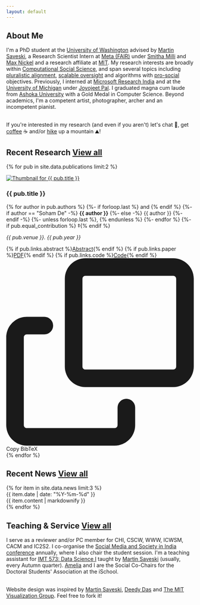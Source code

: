 ```yaml
---
layout: default
---
```


## About Me

I'm a PhD student at the <a href="https://www.washington.edu">University of Washington</a> advised by <a href="https://faculty.washington.edu/msaveski">Martin Saveski</a>, a Research Scientist Intern at <a href="https://ai.meta.com/research/">Meta (FAIR)</a> under <a href="https://smithamilli.com/">Smitha Milli</a> and <a href="https://maxn.io/">Max Nickel</a> and a research affiliate at <a href="https://www.mit.edu/">MIT</a>.  My research interests are broadly within <a href="https://www.science.org/doi/10.1126/science.1167742">Computational Social Science</a>, and span several topics including <a href="https://dl.acm.org/doi/10.5555/3692070.3693952">pluralistic alignment</a>, <a href="https://arxiv.org/pdf/1606.06565">scalable oversight</a> and algorithms with <a href="https://humancompatible.ai/news/2024/01/18/the-prosocial-ranking-challenge-60000-in-prizes-for-better-social-media-algorithms/">pro-social</a> objectives. Previously, I interned at <a href="https://www.microsoft.com/en-us/research/lab/microsoft-research-india/">Microsoft Research India</a> and at the <a href="https://umich.edu/">University of Michigan</a> under <a href="https://joyojeet.people.si.umich.edu/">Joyojeet Pal</a>. I graduated magna cum laude from <a href="https://www.ashoka.edu.in/">Ashoka University</a> with a Gold Medal in Computer Science. Beyond academics, I'm a competent artist, photographer, archer and an incompetent pianist.<br/><br/>

If you're interested in my research (and even if you aren't) let's chat 💬, get <a href="https://www.corner.inc/list/f8e4fe28-926d-4c2d-8205-aba38ec232c0">coffee</a>  ☕ and/or <a href="https://www.corner.inc/list/e95b5dee-3a77-4c01-b562-9b9d0417e5c8">hike</a> up a mountain ⛰️! 


## Recent Research <a href="/research" class="link-button">View all</a>

{% for pub in site.data.publications limit:2 %}
<div class="publication">
    <div class="pub-thumbnail">
        <a href="/papers/{{ pub.title | slugify }}">
            <img src="{{ pub.thumbnail }}" alt="Thumbnail for {{ pub.title }}">
        </a>
    </div>
    <div class="pub-content">
        <h3>{{ pub.title }}</h3>
        <p class="authors">
            {% for author in pub.authors %}
                {%- if forloop.last %} and {% endif %}
                {%- if author == "Soham De" -%}
                    <strong>{{ author }}</strong>
                {%- else -%}
                    {{ author }}
                {%- endif -%}
                {%- unless forloop.last %}, {% endunless %}
            {%- endfor %}
            {%- if pub.equal_contribution %} ‡{% endif %}
        </p>
        <p class="venue"><em>{{ pub.venue }}. {{ pub.year }}</em></p>
        <div class="pub-links">
            {% if pub.links.abstract %}<a href="{{ pub.links.abstract }}">Abstract</a>{% endif %}
            {% if pub.links.paper %}<a href="{{ pub.links.paper }}">PDF</a>{% endif %}
            {% if pub.links.code %}<a href="{{ pub.links.code }}">Code</a>{% endif %}
            <a class="bibtex-btn" data-bibtex="{{ pub.bibtex | default: 'No BibTeX available' }}">
                <svg class="copy-icon" viewBox="0 0 16 16" fill="currentColor">
                    <path d="M0 6.75C0 5.784.784 5 1.75 5h1.5a.75.75 0 010 1.5h-1.5a.25.25 0 00-.25.25v7.5c0 .138.112.25.25.25h7.5a.25.25 0 00.25-.25v-1.5a.75.75 0 011.5 0v1.5A1.75 1.75 0 019.25 16h-7.5A1.75 1.75 0 010 14.25v-7.5z"/>
                    <path d="M5 1.75C5 .784 5.784 0 6.75 0h7.5C15.216 0 16 .784 16 1.75v7.5A1.75 1.75 0 0114.25 11h-7.5A1.75 1.75 0 015 9.25v-7.5zm1.75-.25a.25.25 0 00-.25.25v7.5c0 .138.112.25.25.25h7.5a.25.25 0 00.25-.25v-7.5a.25.25 0 00-.25-.25h-7.5z"/>
                </svg>
                Copy BibTeX
            </a>
        </div>
    </div>
</div>
{% endfor %}

## Recent News <a href="/news" class="link-button">View all</a>

<div class="news-list">
    {% for item in site.data.news limit:3 %}
        <div class="news-item">
            <div class="news-date">{{ item.date | date: "%Y-%m-%d" }}</div>
            <div class="news-content">{{ item.content | markdownify }}</div>
        </div>
    {% endfor %}
</div>

## Teaching & Service <a href="/teaching" class="link-button">View all</a>

I serve as a reviewer and/or PC member for CHI, CSCW, WWW, ICWSM, CACM and IC2S2. I co-organise the <a href="https://joyojeet.people.si.umich.edu/influencers.htm">Social Media and Society in India conference</a> annually, where I also chair the student session. I'm a teaching assistant for <a href="https://www.washington.edu/students/crscat/imt.html#imt573">IMT 573: Data Science I</a> taught by <a href="https://faculty.washington.edu/msaveski">Martin Saveski</a> (usually, every Autumn quarter). <a href="https://ameliadogan.github.io/">Amelia</a> and I are the Social Co-Chairs for the Doctoral Students' Association at the iSchool.<br/><br/>

Website design was inspired by <a href="https://faculty.washington.edu/msaveski">Martin Saveski</a>, <a href="https://debarghyadas.com/">Deedy Das</a> and <a href="https://vis.csail.mit.edu/">The MIT Visualization Group</a>. Feel free to fork it!


